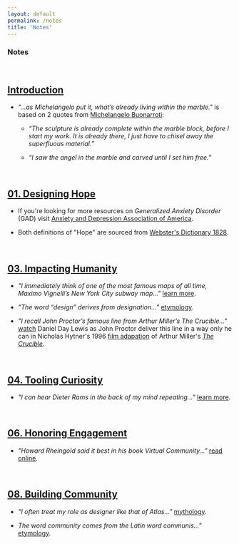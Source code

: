 ```yaml
---
layout: default
permalink: /notes
title: 'Notes'
---
```


### Notes

<div class="divider-full">&nbsp;</div>

## <a href="/introduction" class="note-chapter">Introduction</a>

- *"...as Michelangelo put it, what’s already living within the marble."* is based on 2 quotes from <a href="https://en.wikipedia.org/wiki/Michelangelo" class="note-highlight">Michelangelo Buonarroti</a>:

	- *“The sculpture is already complete within the marble block, before I start my work. It is already there, I just have to chisel away the superfluous material.”*

	- *“I saw the angel in the marble and carved until I set him free.”*

<div class="divider-full">&nbsp;</div>

## <a href="/chapter-1" class="note-chapter">01. Designing Hope</a>

- If you're looking for more resources on *Generalized Anxiety Disorder* (GAD) visit <a href="https://www.adaa.org" class="note-highlight">Anxiety and Depression Association of America</a>.

- Both definitions of "Hope" are sourced from <a href="http://www.webstersdictionary1828.com/" class="note-highlight">Webster's Dictionary 1828</a>.

<div class="divider-full">&nbsp;</div>

## <a href="/chapter-3" class="note-chapter">03. Impacting Humanity</a>

- *"I immediately think of one of the most famous maps of all time, Maximo Vignelli’s New York City subway map..."* <a href="https://en.wikipedia.org/wiki/Massimo_Vignelli" class="note-highlight">learn more</a>.

- *"The word “design” derives from designation..."* <a href="https://www.merriam-webster.com/dictionary/design" class="note-highlight">etymology</a>.

- *"I recall John Proctor’s famous line from Arthur Miller’s The Crucible..."* <a href="https://www.youtube.com/watch?v=K19FtgBlz2A" class="note-highlight">watch</a> Daniel Day Lewis as John Proctor deliver this line in a way only he can in Nicholas Hytner's 1996 <a href="https://www.imdb.com/title/tt0115988/" class="note-highlight">film adapation</a> of Arthur Miller's <a href="https://en.wikipedia.org/wiki/The_Crucible" class="note-highlight">*The Crucible*</a>.

<div class="divider-full">&nbsp;</div>

## <a href="/chapter-4" class="note-chapter">04. Tooling Curiosity</a>

- *"I can hear Dieter Rams in the back of my mind repeating..."* <a href="https://en.wikipedia.org/wiki/Dieter_Rams" class="note-highlight">learn more</a>.

<div class="divider-full">&nbsp;</div>

## <a href="/chapter-6" class="note-chapter">06. Honoring Engagement</a>

- *"Howard Rheingold said it best in his book Virtual Community..."* <a href="http://rheingold.com/vc/book/intro.html" class="note-highlight">read online</a>.

<div class="divider-full">&nbsp;</div>

## <a href="/chapter-8" class="note-chapter">08. Building Community</a>

- *"I often treat my role as designer like that of Atlas..."* <a href="https://en.wikipedia.org/wiki/Atlas_(mythology)" class="note-highlight">mythology</a>.

- *The word community comes from the Latin word communis..."* <a href="https://www.merriam-webster.com/dictionary/community" class="note-highlight">etymology</a>.
